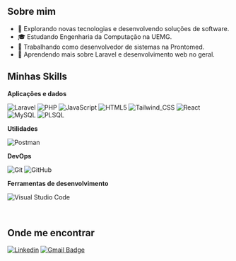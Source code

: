 
## Sobre mim

- 🤔 Explorando novas tecnologias e desenvolvendo soluções de software.
- 🎓 Estudando Engenharia da Computação na UEMG.
- 💼 Trabalhando como desenvolvedor de sistemas na Prontomed.
- 🌱 Aprendendo mais sobre Laravel e desenvolvimento web no geral.

## Minhas Skills

**Aplicações e dados**

![Laravel](https://img.shields.io/badge/Laravel-FF2D20?style=for-the-badge&logo=laravel&logoColor=white)
![PHP](https://img.shields.io/badge/PHP-777BB4?style=for-the-badge&logo=php&logoColor=white)
![JavaScript](https://img.shields.io/badge/JavaScript-323330?style=for-the-badge&logo=javascript&logoColor=F7DF1E)
![HTML5](https://img.shields.io/badge/HTML5-E34F26?style=for-the-badge&logo=html5&logoColor=white)
![Tailwind_CSS](https://img.shields.io/badge/Tailwind_CSS-38B2AC?style=for-the-badge&logo=tailwind-css&logoColor=white)
![React](https://img.shields.io/badge/React-20232A?style=for-the-badge&logo=react&logoColor=61DAFB)
![MySQL](https://img.shields.io/badge/MySQL-005C84?style=for-the-badge&logo=mysql&logoColor=white)
![PLSQL](https://img.shields.io/badge/PLSQL-F80000?style=for-the-badge&logo=oracle&logoColor=black)

**Utilidades**

![Postman](https://img.shields.io/badge/Postman-FF6C37?style=for-the-badge&logo=Postman&logoColor=white)

**DevOps**

![Git](https://img.shields.io/badge/GIT-E44C30?style=for-the-badge&logo=git&logoColor=white)
![GitHub](https://img.shields.io/badge/GitHub-100000?style=for-the-badge&logo=github&logoColor=white)

**Ferramentas de desenvolvimento**

![Visual Studio Code](https://img.shields.io/badge/VSCode-0078D4?style=for-the-badge&logo=visual%20studio%20code&logoColor=white)

<br/>

## Onde me encontrar

[![Linkedin](https://img.shields.io/badge/LinkedIn-0077B5?style=for-the-badge&logo=linkedin&logoColor=white)](https://www.linkedin.com/in/silvaernane/)
[![Gmail Badge](https://img.shields.io/badge/Gmail-D14836?style=for-the-badge&logo=gmail&logoColor=white)](mailto:silvaernane46@gmail.com)

